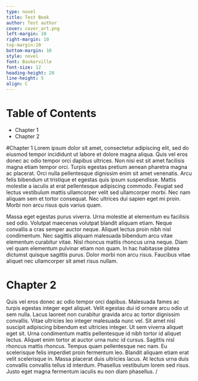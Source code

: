 ```yaml
---
type: novel
title: Test Book
author: Test author
cover: cover_art.png
left-margin: 10
right-margin: 10
top-margin:10
bottom-margin: 10
style: novel
font: Baskerville
font-size: 12
heading-height: 20
line-height: 5
align: C
---
```


# Table of Contents
- Chapter 1
- Chapter 2

#Chapter 1
Lorem ipsum dolor sit amet, consectetur adipiscing elit, sed do eiusmod tempor incididunt ut labore et dolore magna aliqua. Quis vel eros donec ac odio tempor orci dapibus ultrices. Non nisi est sit amet facilisis magna etiam tempor orci. Turpis egestas pretium aenean pharetra magna ac placerat. Orci nulla pellentesque dignissim enim sit amet venenatis. Arcu felis bibendum ut tristique et egestas quis ipsum suspendisse. Mattis molestie a iaculis at erat pellentesque adipiscing commodo. Feugiat sed lectus vestibulum mattis ullamcorper velit sed ullamcorper morbi. Nec nam aliquam sem et tortor consequat. Nec ultrices dui sapien eget mi proin. Morbi non arcu risus quis varius quam.

Massa eget egestas purus viverra. Urna molestie at elementum eu facilisis sed odio. Volutpat maecenas volutpat blandit aliquam etiam. Neque convallis a cras semper auctor neque. Aliquet lectus proin nibh nisl condimentum. Nec sagittis aliquam malesuada bibendum arcu vitae elementum curabitur vitae. Nisl rhoncus mattis rhoncus urna neque. Diam vel quam elementum pulvinar etiam non quam. In hac habitasse platea dictumst quisque sagittis purus. Dolor morbi non arcu risus. Faucibus vitae aliquet nec ullamcorper sit amet risus nullam.

# Chapter 2
Quis vel eros donec ac odio tempor orci dapibus. Malesuada fames ac turpis egestas integer eget aliquet. Velit egestas dui id ornare arcu odio ut sem nulla. Lacus laoreet non curabitur gravida arcu ac tortor dignissim convallis. Vitae ultricies leo integer malesuada nunc vel. Sit amet nisl suscipit adipiscing bibendum est ultricies integer. Ut sem viverra aliquet eget sit. Urna condimentum mattis pellentesque id nibh tortor id aliquet lectus. Aliquet enim tortor at auctor urna nunc id cursus. Sagittis nisl rhoncus mattis rhoncus. Tempus quam pellentesque nec nam. Eu scelerisque felis imperdiet proin fermentum leo. Blandit aliquam etiam erat velit scelerisque in. Massa placerat duis ultricies lacus. At lectus urna duis convallis convallis tellus id interdum. Phasellus vestibulum lorem sed risus. Justo eget magna fermentum iaculis eu non diam phasellus.
/
